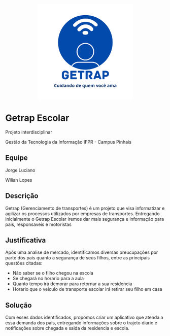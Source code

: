 <div style="width:300px; margin: auto;">

![Logotipo Getrap](/src/logo.png) 
</div>

# Getrap Escolar
Projeto interdisciplinar

Gestão da Tecnologia da Informação IFPR - Campus Pinhais
## Equipe
Jorge Luciano

Wilian Lopes
## Descrição
Getrap (Gerenciamento de transportes) é um projeto que visa informatizar e agilizar os processos utilizados por empresas de transportes.
Entregando inicialmente o Getrap Escolar iremos dar mais segurança e informação para pais, responsaveis e motoristas
## Justificativa
Após uma analise de mercado, identificamos diversas preucupações por parte dos pais quanto a segurança de seus filhos, entre as principais questões citadas:
- Não saber se o filho chegou na escola
- Se chegará no horario para a aula
- Quanto tempo irá demorar para retornar a sua residencia
- Horario que o veiculo de transporte escolar irá retirar seu filho em casa

## Solução
Com esses dados identificados, propomos criar um aplicativo que atenda a essa demanda dos pais, entregando informações sobre o trajeto diario e notificações sobre chegada e saida da residencia e escola.
